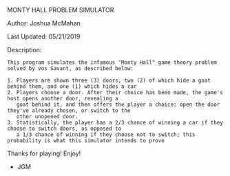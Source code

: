 MONTY HALL PROBLEM SIMULATOR
  
  Author: Joshua McMahan
  
  Last Updated: 05/21/2019
  
  Description: 
  
    This program simulates the infamous "Monty Hall" game theory problem solved by vos Savant, as described below:
       
    1. Players are shown three (3) doors, two (2) of which hide a goat behind them, and one (1) which hides a car
    2. Players choose a door. After their choice has been made, the game's host opens another door, revealing a 
       goat behind it, and then offers the player a choice: open the door they've already chosen, or switch to the 
       other unopened door.
    3. Statistically, the player has a 2/3 chance of winning a car if they choose to switch doors, as opposed to
       a 1/3 chance of winning if they choose not to switch; this probability is what this simulator intends to prove
          
  Thanks for playing! Enjoy!
  
  - JGM
